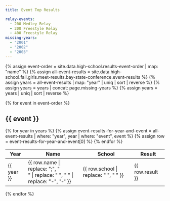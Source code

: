 ```yaml
---
title: Event Top Results

relay-events:
  - 200 Medley Relay
  - 200 Freestyle Relay
  - 400 Freestyle Relay
missing-years:
  - "2001"
  - "2002"
  - "2003"
---
```


{% assign event-order = site.data.high-school.results-event-order | map: "name" %}
{% assign all-event-results = site.data.high-school.fall.girls.meet-results.bay-state-conference.event-results %}
{% assign years = all-event-results | map: "year" | uniq | sort | reverse %}
{% assign years = years | concat: page.missing-years %}
{% assign years = years | uniq | sort | reverse %}

{% for event in event-order %}

## {{ event }}

<table>
  <thead>
    <tr>
      <th>Year</th>
      <th>Name</th>
      <th>School</th>
      <th>Result</th>
    </tr>
  </thead>
  <tbody>
    {% for year in years %}
      {% assign event-results-for-year-and-event = all-event-results | where: "year", year | where: "event", event %}
      {% assign row = event-results-for-year-and-event[0] %}
      <tr>
        <td>{{ year }}</td>
        <td>{{ row.name | replace: ";", "<br>" | replace: " ", "&nbsp;" | replace: "-", "&#8209;" }}</td>
        <td>{{ row.school | replace: " ", "&nbsp;" }}</td>
        <td>{{ row.result }}</td>
      </tr>
    {% endfor %}
  </tbody>
</table>

{% endfor %}
